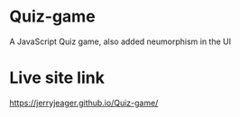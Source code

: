 # Quiz-game

A JavaScript Quiz game, also added neumorphism in the UI

# Live site link

https://jerryjeager.github.io/Quiz-game/
